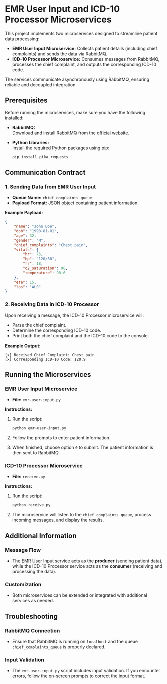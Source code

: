 # EMR User Input and ICD-10 Processor Microservices

This project implements two microservices designed to streamline patient data processing:

- **EMR User Input Microservice:** Collects patient details (including chief complaints) and sends the data via RabbitMQ.
- **ICD-10 Processor Microservice:** Consumes messages from RabbitMQ, processes the chief complaint, and outputs the corresponding ICD-10 code.

The services communicate asynchronously using RabbitMQ, ensuring reliable and decoupled integration.

## Prerequisites

Before running the microservices, make sure you have the following installed:

- **RabbitMQ:**  
  Download and install RabbitMQ from the [official website](https://www.rabbitmq.com/).

- **Python Libraries:**  
  Install the required Python packages using pip:
  ```bash
  pip install pika requests
  ```

## Communication Contract

### 1. Sending Data from EMR User Input

- **Queue Name:** `chief_complaints_queue`
- **Payload Format:** JSON object containing patient information.

**Example Payload:**

```json
{
    "name": "John Doe",
    "dob": "1990-01-01",
    "age": 32,
    "gender": "M",
    "chief_complaints": "Chest pain",
    "vitals": {
        "hr": 75,
        "bp": "120/80",
        "rr": 18,
        "o2_saturation": 98,
        "temperature": 98.6
    },
    "eta": 15,
    "los": "ALS"
}
```

### 2. Receiving Data in ICD-10 Processor

Upon receiving a message, the ICD-10 Processor microservice will:

- Parse the chief complaint.
- Determine the corresponding ICD-10 code.
- Print both the chief complaint and the ICD-10 code to the console.

**Example Output:**

```plaintext
[x] Received Chief Complaint: Chest pain
[x] Corresponding ICD-10 Code: I20.9
```

## Running the Microservices

### EMR User Input Microservice

- **File:** `emr-user-input.py`

**Instructions:**

1. Run the script:

    ```bash
    python emr-user-input.py
    ```

2. Follow the prompts to enter patient information.
3. When finished, choose option `0` to submit. The patient information is then sent to RabbitMQ.

### ICD-10 Processor Microservice

- **File:** `receive.py`

**Instructions:**

1. Run the script:

    ```bash
    python receive.py
    ```

2. The microservice will listen to the `chief_complaints_queue`, process incoming messages, and display the results.

## Additional Information

### Message Flow

- The EMR User Input service acts as the **producer** (sending patient data), while the ICD-10 Processor service acts as the **consumer** (receiving and processing the data).

### Customization

- Both microservices can be extended or integrated with additional services as needed.

## Troubleshooting

### RabbitMQ Connection

- Ensure that RabbitMQ is running on `localhost` and the queue `chief_complaints_queue` is properly declared.

### Input Validation

- The `emr-user-input.py` script includes input validation. If you encounter errors, follow the on-screen prompts to correct the input format.

